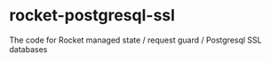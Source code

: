 # rocket-postgresql-ssl
The code for Rocket managed state / request guard / Postgresql SSL databases
